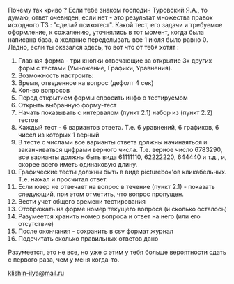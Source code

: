 Почему так криво ? Если тебе знаком господин Туровский Я.А., то думаю, ответ очевиден, если нет - это результат множества правок исходного ТЗ : "сделай психотест". Какой тест, его задачи и требуемое оформление, к сожалению, уточнялись в тот момент, когда была написана база, а желание переделывать все 1 июля было равно 0. Ладно, если ты оказался здесь, то вот что от тебя хотят : 
1) Главная форма - три кнопки отвечающие за открытие 3х других форм с тестами (Умножение, Графики, Уравнения).
2) Возможность настроить:
  1) Время, отведенное на вопрос (дефолт 4 сек)
  2) Кол-во вопросов
2) Перед открытием формы спросить инфо о тестируемом
3) Открыть выбранную форму-тест
4) Начать показывать с интервалом (пункт 2.1) набор из (пункт 2.2) тестов
5) Каждый тест - 6 вариантов ответа. Т.е. 6 уравнений, 6 графиков, 6 чисел из которых 1 верный
6) В тесте с числами все варианты ответа должны начинаяться и заканчиваться цифрами верного числа. Т.е. верное число 6783290, все варианты должны быть вида 61111110, 62222220, 644440 и т.д., и, скорее всего иметь одинаковую длину.
7) Графические тесты должны быть в виде picturebox'ов кликабельных. Т.е. нажал и просчитал ответ.
8) Если юзер не отвечает на вопрос в течение (пункт 2.1) - показать следующий, при этом отметить, что вопрос пропущен.
9) Вести учет общего времени тестирования
10) Отображать на форме номер текущего вопроса (и сколько осталось)
11) Разумеется хранить номер вопроса и ответ на него (или его отсутствие)
12) После окончания - сохранить в csv формат журнал
 1) Подсчитать сколько правильных ответов дано

Разумеется, это не все, но уже с этим у тебя больше вероятности сдать с первого раза, чем у меня когда-то.

klishin-ilya@mail.ru
